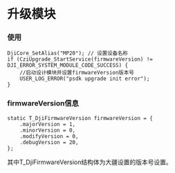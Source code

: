 # 升级模块

### 使用
```
DjiCore_SetAlias("MP20"); // 设置设备名称
if (CziUpgrade_StartService(firmwareVersion) != DJI_ERROR_SYSTEM_MODULE_CODE_SUCCESS) {
    //启动设计模块并设置firmwareVersion版本号
    USER_LOG_ERROR("psdk upgrade init error");
}
```

### firmwareVersion信息
```
static T_DjiFirmwareVersion firmwareVersion = {
    .majorVersion = 1,
    .minorVersion = 0,
    .modifyVersion = 0,
    .debugVersion = 20,
};
```
其中T_DjiFirmwareVersion结构体为大疆设置的版本号设置。
